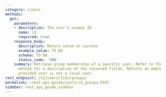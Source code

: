 ```yaml
---
category: /users
methods:
  get:
    parameters:
    - description: The user's unique ID
      name: id
      required: true
    response_body:
      description: Return value on success
      example_value: TO DO
      schema: TO DO
      status_code: '200'
    summary: Retrieve group membership of a specific user. Refer to the 'Modify group'
      method for a description of the returned fields. Returns an empty array if the
      provided user is not a local user.
rest_endpoint: /v1/users/{id}/groups/
permalink: /rest-api-guide/users/id_groups.html
sidebar: rest_api_guide_sidebar
---
```

